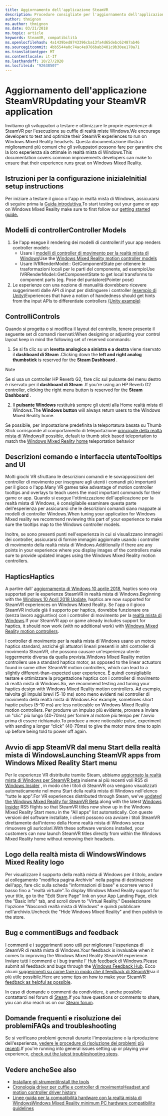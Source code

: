 ```yaml
---
title: Aggiornamento dell'applicazione SteamVR
description: Procedure consigliate per l'aggiornamento dell'applicazione SteamVR per ottimizzare compatibilità con le cuffie di realtà mista di Windows.
author: thmignon
ms.author: thmignon
ms.date: 03/21/2018
ms.topic: article
keywords: SteamVR, compatibilità
ms.openlocfilehash: 4a1439bed8743396cba13fa4d65debc62487ab46
ms.sourcegitcommit: 4bb5544a0c74ac4e9766bab3401c9b30ee170a71
ms.translationtype: MT
ms.contentlocale: it-IT
ms.lasthandoff: 10/27/2020
ms.locfileid: "92638507"
---
```

# <a name="updating-your-steamvr-application"></a><span data-ttu-id="ecde8-104">Aggiornamento dell'applicazione SteamVR</span><span class="sxs-lookup"><span data-stu-id="ecde8-104">Updating your SteamVR application</span></span>
<span data-ttu-id="ecde8-105">Invitiamo gli sviluppatori a testare e ottimizzare le proprie esperienze di SteamVR per l'esecuzione su cuffie di realtà miste Windows.</span><span class="sxs-lookup"><span data-stu-id="ecde8-105">We encourage developers to test and optimize their SteamVR experiences to run on Windows Mixed Reality headsets.</span></span> <span data-ttu-id="ecde8-106">Questa documentazione illustra i miglioramenti più comuni che gli sviluppatori possono fare per garantire che la loro esperienza sia ottimale in realtà mista di Windows.</span><span class="sxs-lookup"><span data-stu-id="ecde8-106">This documentation covers common improvements developers can make to ensure that their experience runs great on Windows Mixed Reality.</span></span>

## <a name="initial-setup-instructions"></a><span data-ttu-id="ecde8-107">Istruzioni per la configurazione iniziale</span><span class="sxs-lookup"><span data-stu-id="ecde8-107">Initial setup instructions</span></span>

<span data-ttu-id="ecde8-108">Per iniziare a testare il gioco o l'app in realtà mista di Windows, assicurarsi di seguire prima la [Guida introduttiva.](https://aka.ms/WindowsMixedRealitySteamVR)</span><span class="sxs-lookup"><span data-stu-id="ecde8-108">To start testing out your game or app on Windows Mixed Reality make sure to first follow our [getting started guide.](https://aka.ms/WindowsMixedRealitySteamVR)</span></span>

## <a name="controller-models"></a><span data-ttu-id="ecde8-109">Modelli di controller</span><span class="sxs-lookup"><span data-stu-id="ecde8-109">Controller Models</span></span>
1. <span data-ttu-id="ecde8-110">Se l'app esegue il rendering dei modelli di controller:</span><span class="sxs-lookup"><span data-stu-id="ecde8-110">If your app renders controller models:</span></span>
    * <span data-ttu-id="ecde8-111">Usare i [modelli di controller di movimento per la realtà mista di Windows](../../design/motion-controllers.md#rendering-the-motion-controller-model)</span><span class="sxs-lookup"><span data-stu-id="ecde8-111">Use the [Windows Mixed Reality motion controller models](../../design/motion-controllers.md#rendering-the-motion-controller-model)</span></span>
    * <span data-ttu-id="ecde8-112">Usare IVRRenderModel:: GetComponentState per ottenere le trasformazioni locali per le parti del componente, ad esempio</span><span class="sxs-lookup"><span data-stu-id="ecde8-112">Use IVRRenderModel::GetComponentState to get local transforms to component parts (eg.</span></span> <span data-ttu-id="ecde8-113">Pose del puntatore)</span><span class="sxs-lookup"><span data-stu-id="ecde8-113">Pointer pose)</span></span>
2. <span data-ttu-id="ecde8-114">Le esperienze con una nozione di manualità dovrebbero ricevere suggerimenti dalle API di input per distinguere i controller [(esempio di Unity)](../unity/gestures-and-motion-controllers-in-unity.md#unity-buttonaxis-mapping-table)</span><span class="sxs-lookup"><span data-stu-id="ecde8-114">Experiences that have a notion of handedness should get hints from the input APIs to differentiate controllers [(Unity example)](../unity/gestures-and-motion-controllers-in-unity.md#unity-buttonaxis-mapping-table)</span></span>

## <a name="controls"></a><span data-ttu-id="ecde8-115">Controlli</span><span class="sxs-lookup"><span data-stu-id="ecde8-115">Controls</span></span>

<span data-ttu-id="ecde8-116">Quando si progetta o si modifica il layout del controllo, tenere presente il seguente set di comandi riservati:</span><span class="sxs-lookup"><span data-stu-id="ecde8-116">When designing or adjusting your control layout keep in mind the following set of reserved commands:</span></span>
1. <span data-ttu-id="ecde8-117">Se si fa clic su un **levetta analogico a sinistra e a destra** viene riservato il **dashboard di Steam** .</span><span class="sxs-lookup"><span data-stu-id="ecde8-117">Clicking down the **left and right analog thumbstick** is reserved for the **Steam Dashboard** .</span></span>

> [!NOTE]
> <span data-ttu-id="ecde8-118">Se si usa un controller HP Reverb G2, fare clic sul pulsante del menu destro è riservato per il **dashboard di Steam** .</span><span class="sxs-lookup"><span data-stu-id="ecde8-118">If you're using an HP Reverb G2 controller, clicking the right menu button is reserved for the **Steam Dashboard** .</span></span>

2. <span data-ttu-id="ecde8-119">Il **pulsante Windows** restituirà sempre gli utenti alla Home realtà mista di Windows.</span><span class="sxs-lookup"><span data-stu-id="ecde8-119">The **Windows button** will always return users to the Windows Mixed Reality home.</span></span>

<span data-ttu-id="ecde8-120">Se possibile, per impostazione predefinita la teleportatura basata su Thumb Stick corrisponde al comportamento di teleportazione [principale della realtà mista di Windows](../../discover/navigating-the-windows-mixed-reality-home.md#getting-around-your-home)</span><span class="sxs-lookup"><span data-stu-id="ecde8-120">If possible, default to thumb stick based teleportation to match the [Windows Mixed Reality home](../../discover/navigating-the-windows-mixed-reality-home.md#getting-around-your-home) teleportation behavior</span></span>

## <a name="tooltips-and-ui"></a><span data-ttu-id="ecde8-121">Descrizioni comando e interfaccia utente</span><span class="sxs-lookup"><span data-stu-id="ecde8-121">Tooltips and UI</span></span>

<span data-ttu-id="ecde8-122">Molti giochi VR sfruttano le descrizioni comandi e le sovrapposizioni del controller di movimento per insegnare agli utenti i comandi più importanti per il gioco o l'app.</span><span class="sxs-lookup"><span data-stu-id="ecde8-122">Many VR games take advantage of motion controller tooltips and overlays to teach users the most important commands for their game or app.</span></span> <span data-ttu-id="ecde8-123">Quando si esegue l'ottimizzazione dell'applicazione per la realtà mista di Windows, è consigliabile esaminare questa parte dell'esperienza per assicurarsi che le descrizioni comandi siano mappate ai modelli di controller Windows.</span><span class="sxs-lookup"><span data-stu-id="ecde8-123">When tuning your application for Windows Mixed reality we recommend reviewing this part of your experience to make sure the tooltips map to the Windows controller models.</span></span>

<span data-ttu-id="ecde8-124">Inoltre, se sono presenti punti nell'esperienza in cui si visualizzano immagini dei controller, assicurarsi di fornire immagini aggiornate usando i controller di movimento della realtà mista di Windows.</span><span class="sxs-lookup"><span data-stu-id="ecde8-124">Additionally if there are any points in your experience where you display images of the controllers make sure to provide updated images using the Windows Mixed Reality motion controllers.</span></span>

## <a name="haptics"></a><span data-ttu-id="ecde8-125">Haptics</span><span class="sxs-lookup"><span data-stu-id="ecde8-125">Haptics</span></span>

<span data-ttu-id="ecde8-126">A partire dall' [aggiornamento di Windows 10 aprile 2018](https://docs.microsoft.com/windows/mixed-reality/enthusiast-guide/release-notes-april-2018), haptics sono ora supportati per le esperienze SteamVR in realtà mista di Windows.</span><span class="sxs-lookup"><span data-stu-id="ecde8-126">Beginning with the [Windows 10 April 2018 Update](https://docs.microsoft.com/windows/mixed-reality/enthusiast-guide/release-notes-april-2018), haptics are now supported for SteamVR experiences on Windows Mixed Reality.</span></span> <span data-ttu-id="ecde8-127">Se l'app o il gioco SteamVR include già il supporto per haptics, dovrebbe funzionare ora (senza lavoro aggiuntivo) con i controller di movimento per la [realtà mista di Windows](../../design/motion-controllers.md).</span><span class="sxs-lookup"><span data-stu-id="ecde8-127">If your SteamVR app or game already includes support for haptics, it should now work (with no additional work) with [Windows Mixed Reality motion controllers](../../design/motion-controllers.md).</span></span>

<span data-ttu-id="ecde8-128">I controller di movimento per la realtà mista di Windows usano un motore haptics standard, anziché gli attuatori lineari presenti in altri controller di movimento SteamVR, che possono causare un'esperienza utente leggermente diversa da quella prevista.</span><span class="sxs-lookup"><span data-stu-id="ecde8-128">Windows Mixed Reality motion controllers use a standard haptics motor, as opposed to the linear actuators found in some other SteamVR motion controllers, which can lead to a slightly different-than-expected user experience.</span></span> <span data-ttu-id="ecde8-129">È quindi consigliabile testare e ottimizzare la progettazione haptics con i controller di movimento di realtà mista di Windows.</span><span class="sxs-lookup"><span data-stu-id="ecde8-129">So, we recommend testing and tuning your haptics design with Windows Mixed Reality motion controllers.</span></span> <span data-ttu-id="ecde8-130">Ad esempio, talvolta gli impulsi brevi (5-10 ms) sono meno evidenti nei controller di movimento della realtà mista di Windows.</span><span class="sxs-lookup"><span data-stu-id="ecde8-130">For example, sometimes short haptic pulses (5-10 ms) are less noticeable on Windows Mixed Reality motion controllers.</span></span> <span data-ttu-id="ecde8-131">Per produrre un impulso più evidente, provare a inviare un "clic" più lungo (40-70ms) per fornire al motore più tempo per l'avvio prima di essere richiamato.</span><span class="sxs-lookup"><span data-stu-id="ecde8-131">To produce a more noticeable pulse, experiment with sending a longer “click” (40-70ms) to give the motor more time to spin up before being told to power off again.</span></span>

## <a name="launching-steamvr-apps-from-windows-mixed-reality-start-menu"></a><span data-ttu-id="ecde8-132">Avvio di app SteamVR dal menu Start della realtà mista di Windows</span><span class="sxs-lookup"><span data-stu-id="ecde8-132">Launching SteamVR apps from Windows Mixed Reality Start menu</span></span>

<span data-ttu-id="ecde8-133">Per le esperienze VR distribuite tramite Steam, abbiamo [aggiornato la realtà mista di Windows per SteamVR beta](https://steamcommunity.com/games/719950/announcements/detail/1687045485866139800) insieme ai più recenti voli RS5 di [Windows Insider](https://insider.windows.com) , in modo che i titoli di SteamVR ora vengano visualizzati automaticamente nel menu Start della realtà mista di Windows nell'elenco "tutte le app".</span><span class="sxs-lookup"><span data-stu-id="ecde8-133">For VR experiences distributed through Steam, we've [updated the Windows Mixed Reality for SteamVR Beta](https://steamcommunity.com/games/719950/announcements/detail/1687045485866139800) along with the latest [Windows Insider](https://insider.windows.com) RS5 flights so that SteamVR titles now show up in the Windows Mixed Reality Start menu in the "All apps" list automatically.</span></span> <span data-ttu-id="ecde8-134">Con queste versioni del software installate, i clienti possono ora avviare i titoli SteamVR direttamente dall'interno della Home realtà mista di Windows senza rimuovere gli auricolari.</span><span class="sxs-lookup"><span data-stu-id="ecde8-134">With these software versions installed, your customers can now launch SteamVR titles directly from within the Windows Mixed Reality home without removing their headsets.</span></span>

## <a name="windows-mixed-reality-logo"></a><span data-ttu-id="ecde8-135">Logo della realtà mista di Windows</span><span class="sxs-lookup"><span data-stu-id="ecde8-135">Windows Mixed Reality logo</span></span>

<span data-ttu-id="ecde8-136">Per visualizzare il supporto della realtà mista di Windows per il titolo, andare al collegamento "modifica pagina Archivio" nella pagina di destinazione dell'app, fare clic sulla scheda "informazioni di base" e scorrere verso il basso fino a "realtà virtuale".</span><span class="sxs-lookup"><span data-stu-id="ecde8-136">To display Windows Mixed Reality support for your title, go to the "Edit Store Page" link on your App Landing Page, click the "Basic Info" tab, and scroll down to "Virtual Reality."</span></span> <span data-ttu-id="ecde8-137">Deselezionare l'opzione "Nascondi realtà mista di Windows" e quindi pubblicare nell'archivio.</span><span class="sxs-lookup"><span data-stu-id="ecde8-137">Uncheck the "Hide Windows Mixed Reality" and then publish to the store.</span></span>

## <a name="bugs-and-feedback"></a><span data-ttu-id="ecde8-138">Bug e commenti</span><span class="sxs-lookup"><span data-stu-id="ecde8-138">Bugs and feedback</span></span>

<span data-ttu-id="ecde8-139">I commenti e i suggerimenti sono utili per migliorare l'esperienza di SteamVR di realtà mista di Windows.</span><span class="sxs-lookup"><span data-stu-id="ecde8-139">Your feedback is invaluable when it comes to improving the Windows Mixed Reality SteamVR experience.</span></span> <span data-ttu-id="ecde8-140">Inviare tutti i commenti e i bug tramite l' [Hub feedback di Windows](https://docs.microsoft.com/windows/mixed-reality/enthusiast-guide/filing-feedback).</span><span class="sxs-lookup"><span data-stu-id="ecde8-140">Please submit all feedback and bugs through the [Windows Feedback Hub](https://docs.microsoft.com/windows/mixed-reality/enthusiast-guide/filing-feedback).</span></span> <span data-ttu-id="ecde8-141">Ecco alcuni [suggerimenti su come fare in modo che il feedback di SteamVR](https://docs.microsoft.com/windows/mixed-reality/enthusiast-guide/using-steamvr-with-windows-mixed-reality#sharing-feedback-on-steamvr)sia il più utile possibile.</span><span class="sxs-lookup"><span data-stu-id="ecde8-141">Here are some [tips on how to make your SteamVR feedback as helpful as possible](https://docs.microsoft.com/windows/mixed-reality/enthusiast-guide/using-steamvr-with-windows-mixed-reality#sharing-feedback-on-steamvr).</span></span>

<span data-ttu-id="ecde8-142">In caso di domande o commenti da condividere, è anche possibile contattarci nel forum di [Steam](https://steamcommunity.com/app/719950/discussions/).</span><span class="sxs-lookup"><span data-stu-id="ecde8-142">If you have questions or comments to share, you can also reach us on our [Steam forum](https://steamcommunity.com/app/719950/discussions/).</span></span>

## <a name="faqs-and-troubleshooting"></a><span data-ttu-id="ecde8-143">Domande frequenti e risoluzione dei problemi</span><span class="sxs-lookup"><span data-stu-id="ecde8-143">FAQs and troubleshooting</span></span>

<span data-ttu-id="ecde8-144">Se si verificano problemi generali durante l'impostazione o la riproduzione dell'esperienza, [vedere le procedure di risoluzione dei problemi più recenti](https://docs.microsoft.com/windows/mixed-reality/enthusiast-guide/troubleshooting-windows-mixed-reality#steamvr).</span><span class="sxs-lookup"><span data-stu-id="ecde8-144">If you're running into general issues setting up or playing your experience, [check out the latest troubleshooting steps](https://docs.microsoft.com/windows/mixed-reality/enthusiast-guide/troubleshooting-windows-mixed-reality#steamvr).</span></span>

## <a name="see-also"></a><span data-ttu-id="ecde8-145">Vedere anche</span><span class="sxs-lookup"><span data-stu-id="ecde8-145">See also</span></span>
* [<span data-ttu-id="ecde8-146">Installare gli strumenti</span><span class="sxs-lookup"><span data-stu-id="ecde8-146">Install the tools</span></span>](../install-the-tools.md)
* [<span data-ttu-id="ecde8-147">Cronologia driver per cuffie e controller di movimento</span><span class="sxs-lookup"><span data-stu-id="ecde8-147">Headset and motion controller driver history</span></span>](https://docs.microsoft.com/windows/mixed-reality/enthusiast-guide/mixed-reality-software)
* [<span data-ttu-id="ecde8-148">Linee guida per la compatibilità hardware con la realtà mista di Windows</span><span class="sxs-lookup"><span data-stu-id="ecde8-148">Windows Mixed Reality minimum PC hardware compatibility guidelines</span></span>](https://docs.microsoft.com/windows/mixed-reality/enthusiast-guide/windows-mixed-reality-minimum-pc-hardware-compatibility-guidelines)
